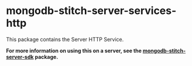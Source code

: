 # mongodb-stitch-server-services-http

This package contains the Server HTTP Service.

**For more information on using this on a server, see the [mongodb-stitch-server-sdk](https://www.npmjs.com/package/mongodb-stitch-server-sdk) package.**